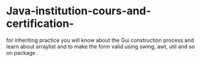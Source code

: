 # Java-institution-cours-and-certification-
for inheriting practice
you will know about the Gui construction process and learn about arraylist and to make the form valid using swing, awt, util and so on package .  
